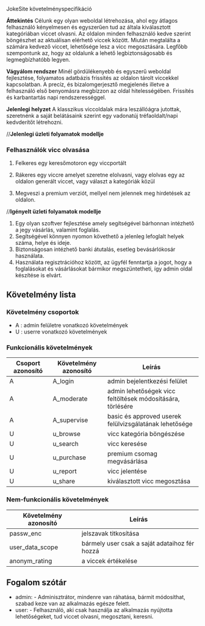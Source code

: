 JokeSite követelményspecifikáció


**Áttekintés**
Célunk egy olyan weboldal létrehozása, ahol egy átlagos felhasználó kényelmesen és egyszerűen tud az általa kiválasztott kategóriában viccet olvasni.
Az oldalon minden felhasználó kedve szerint böngészhet az aktuálisan elérhető viccek között. Miután megtalálta a számára kedvező viccet, lehetősége lesz a vicc megosztására. Legfőbb szempontunk az, hogy az oldalunk a lehető legbiztonságosabb és legmegbízhatóbb legyen.


**Vágyálom rendszer**
Minél gördülékenyebb és egyszerű weboldal fejlesztése, folyamatos adatbázis frissítés az oldalon tárolt viccekkel kapcsolatban. A precíz, és bizalomgerjesztő megjelenés illetve a felhasználó első benyomásra megbízzon az oldal
hitelességében. Frissítés és karbantartás napi rendszerességgel.


**Jelenlegi helyzet**
A klasszikus viccoldalak mára leszállóágra jutottak, szeretnénk a saját belátásaink szerint egy vadonatúj tréfaoldalt/napi kedvderítőt létrehozni.


//**Jelenlegi üzleti folyamatok modellje**
### Felhasználók vicc olvasása
1. Felkeres egy keresőmotoron egy viccportált

2. Rákeres egy viccre amelyet szeretne elolvasni, vagy elolvas egy az oldalon generált viccet, vagy választ a kategóriák közül

3. Megveszi a premium verziót, mellyel nem jelennek meg hirdetések az oldalon.


//**Igényelt üzleti folyamatok modellje**
1. Egy olyan szoftver fejlesztése amely segítségével bárhonnan intézhető a jegy vásárlás, valamint foglalás.
2. Segítségével könnyen nyomon követhető a jelenleg lefoglalt helyek száma, helye és ideje.
3. Biztonságosan intézhető banki átutalás, esetleg bevásárlókosár használata.
4. Használata regisztrációhoz között, az ügyfél fenntartja a jogot, hogy a foglalásokat és vásárlásokat bármikor megszüntetheti, így admin oldal készítése is elvárt.


## **Követelmény lista**
### Követelmény csoportok
- A : admin felületre vonatkozó követelmények
- U :  userre vonatkozó követelmények


### Funkcionális követelmények
Csoport azonosító | Követelmény azonosító | Leírás
----------|---------|-----
A| A_login | admin bejelentkezési felület
A| A_moderate | admin lehetőségek vicc feltöltések módosítására, törlésére
A| A_supervise | basic és approved userek felülvizsgálatának lehetősége
U| u_browse | vicc kategória böngészése
U| u_search | vicc keresése
U| u_purchase | premium csomag megvásárlása
U| u_report | vicc jelentése
U| u_share | kiválasztott vicc megosztása




### Nem-funkcionális követelmények
Követelmény azonosító | Leírás
----------------------|-------
passw_enc | jelszavak titkosítása
user_data_scope | bármely user csak a saját adataihoz fér hozzá
anonym_rating | a viccek értékelése 




## **Fogalom szótár**
- admin: 
        - Adminisztrátor, mindenre van ráhatása, bármit módosíthat, szabad keze van az alkalmazás egésze felett.
- user:
        - Felhasználó, aki csak használja az alkalmazás nyújtotta lehetőségeket, tud viccet olvasni, megosztani, keresni.